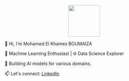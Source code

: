 <div id="header" align="center">
  <img src="https://media.giphy.com/media/M9gbBd9nbDrOTu1Mqx/giphy.gif" width="100"/>
</div>

👋 Hi, I'm Mohamed El Khames BOUMAIZA 


🧠 Machine Learning Enthusiast | 🌐 Data Science Explorer

🚀 Building AI models for various domains.

📫 Let's connect: [LinkedIn](LinkedIn](https://www.linkedin.com/in/mohamed-el-khames-boumaiza/))


<!--
**khames-lab/khames-lab** is a ✨ _special_ ✨ repository because its `README.md` (this file) appears on your GitHub profile.

Here are some ideas to get you started:

- 🔭 I’m currently working on ...
- 🌱 I’m currently learning ...
- 👯 I’m looking to collaborate on ...
- 🤔 I’m looking for help with ...
- 💬 Ask me about ...
- 📫 How to reach me: ...
- 😄 Pronouns: ...
- ⚡ Fun fact: ...
-->

